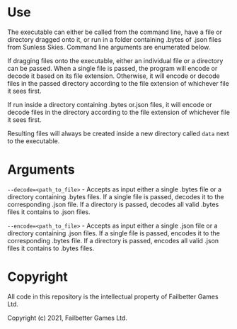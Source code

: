 # Use
The executable can either be called from the command line, have a file or directory dragged onto it, or run in a folder containing .bytes of .json files from Sunless Skies. Command line arguments are enumerated below.

If dragging files onto the executable, either an individual file or a directory can be passed. When a single file is passed, the program will encode or decode it based on its file extension. Otherwise, it will encode or decode files in the passed directory according to the file extension of whichever file it sees first.

If run inside a directory containing .bytes or.json files, it will encode or decode files in the directory according to the file extension of whichever file it sees first. 

Resulting files will always be created inside a new directory called `data` next to the executable.

# Arguments
`--decode=<path_to_file>` - Accepts as input either a single .bytes file or a directory containing .bytes files. If a single file is passed, decodes it to the corresponding .json file. If a directory is passed, decodes all valid .bytes files it contains to .json files.

`--encode=<path_to_file>` - Accepts as input either a single .json file or a directory containing .json files. If a single file is passed, encodes it to the corresponding .bytes file. If a directory is passed, encodes all valid .json files it contains to .bytes files.

# Copyright
All code in this repository is the intellectual property of Failbetter Games Ltd.

Copyright (c) 2021, Failbetter Games Ltd.

